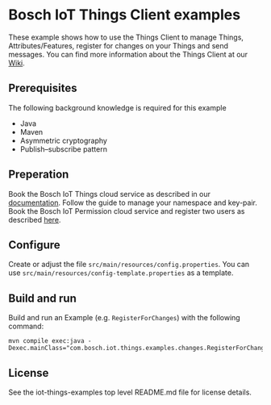 # Bosch IoT Things Client examples

These example shows how to use the Things Client to manage Things, Attributes/Features, register for changes on your Things and send messages.
You can find more information about the Things Client at our [Wiki](https://things.eu-1.bosch-iot-suite.com/dokuwiki/doku.php?id=dev_guide:java_api:start).

## Prerequisites

The following background knowledge is required for this example
- Java
- Maven
- Asymmetric cryptography
- Publish–subscribe pattern

## Preperation

Book the Bosch IoT Things cloud service as described in our [documentation](https://things.eu-1.bosch-iot-suite.com/dokuwiki/doku.php?id=2_getting_started:booking:start). Follow the guide to manage your namespace and key-pair.\
Book the Bosch IoT Permission cloud service and register two users as described [here](https://things.eu-1.bosch-iot-suite.com/dokuwiki/doku.php?id=examples_demo:createuser).


## Configure

Create or adjust the file `src/main/resources/config.properties`. You can use `src/main/resources/config-template.properties` as a template.



## Build and run

Build and run an Example (e.g. `RegisterForChanges`) with the following command:
```
mvn compile exec:java -Dexec.mainClass="com.bosch.iot.things.examples.changes.RegisterForChanges"
```


## License

See the iot-things-examples top level README.md file for license details.
